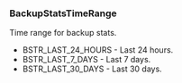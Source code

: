 ### BackupStatsTimeRange
Time range for backup stats.

- BSTR_LAST_24_HOURS - Last 24 hours.
- BSTR_LAST_7_DAYS - Last 7 days.
- BSTR_LAST_30_DAYS - Last 30 days.
